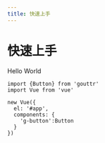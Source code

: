 ```yaml
---
title: 快速上手
---
```


# 快速上手

Hello World

```
import {Button} from 'gouttr'
import Vue from 'vue'

new Vue({
  el: '#app',
  components: {
    'g-button':Button
  }
})
```

